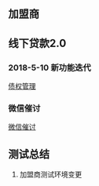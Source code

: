 ## 加盟商

## 线下贷款2.0

### 2018-5-10 新功能迭代
[债权管理](https://gitee.com/zhaoyongle/jmeter/tree/master//线下贷款2.0/债券管理)

### 微信催讨
[微信催讨](https://gitee.com/zhaoyongle/jmeter/tree/master/微信催讨)

## 测试总结

1. 加盟商测试环境变更
